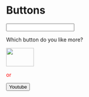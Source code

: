 # Buttons
<!DOCTYPE html>
<html>
  <head>
  </head>
<body>
  <p><input type="text"></p>
  <p>Which button do you like more?</p>
  <a href="https://www.youtube.com"><img src="https://upload.wikimedia.org/wikipedia/commons/e/e1/Logo_of_YouTube_%282015-2017%29.svg" height="50px" width="75px"</img></a>
  <p style="color:red">or</p>
 
<a href="https://www.youtube.com"><button>Youtube</button></a>

</body>

</html>
